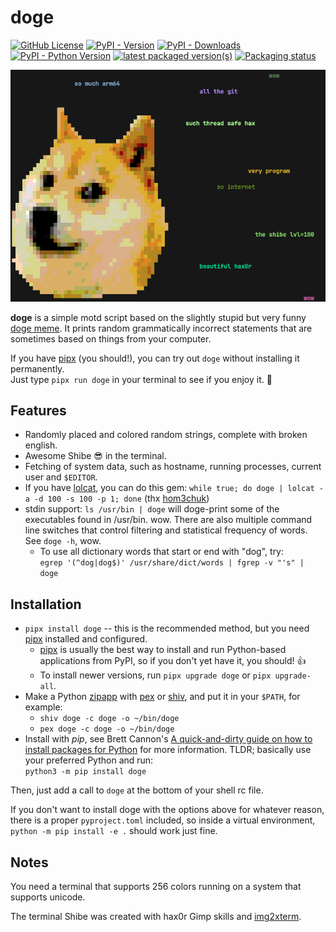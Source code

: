 # doge

[![GitHub License](https://img.shields.io/github/license/Olivia5k/doge)](https://github.com/Olivia5k/doge?tab=MIT-1-ov-file#readme)
[![PyPI - Version](https://img.shields.io/pypi/v/doge)][doge_pypi]
[![PyPI - Downloads](https://img.shields.io/pypi/dm/doge)][doge_pypi]
[![PyPI - Python Version](https://img.shields.io/pypi/pyversions/doge)][doge_pypi]
[![latest packaged version(s)](https://repology.org/badge/latest-versions/doge.svg?exclude_sources=pypi)][doge_rep]
[![Packaging status](https://repology.org/badge/tiny-repos/doge.svg)][doge_rep]

 [doge_pypi]: https://pypi.org/project/doge/ "doge (PyPI)"
 [doge_rep]:  https://repology.org/project/doge/versions "Versions for doge (Repology)"


![wow screenshot](https://raw.githubusercontent.com/Olivia5k/doge/main/example_doge.png)

**doge** is a simple motd script based on the slightly stupid but very funny
[doge meme][doge]. It prints random grammatically incorrect statements that are
sometimes based on things from your computer.

If you have [pipx][] (you should!), you can try out `doge` without installing
it permanently.\
Just type `pipx run doge` in your terminal to see if you enjoy it. 🐶

## Features

* Randomly placed and colored random strings, complete with broken english.
* Awesome Shibe 😎 in the terminal.
* Fetching of system data, such as hostname, running processes, current user
  and `$EDITOR`.
* If you have [lolcat][], you can do this gem:
  `while true; do doge | lolcat -a -d 100 -s 100 -p 1; done`
  (thx [hom3chuk][])
* stdin support: `ls /usr/bin | doge` will doge-print some of the executables
  found in /usr/bin. wow. There are also multiple command line switches that
  control filtering and statistical frequency of words. See `doge -h`, wow.
  * To use all dictionary words that start or end with "dog", try:\
    `egrep '(^dog|dog$)' /usr/share/dict/words | fgrep -v "'s" | doge`

## Installation

* `pipx install doge` -- this is the recommended method, but you need [pipx][]
  installed and configured.
  * [pipx][] is usually the best way to install and run Python-based
    applications from PyPI, so if you don't yet have it, you should! 👍
  * To install newer versions, run `pipx upgrade doge` or `pipx upgrade-all`.
* Make a Python [zipapp][] with [pex][] or [shiv][], and put it in your
  `$PATH`, for example:
  * `shiv doge -c doge -o ~/bin/doge`
  * `pex doge -c doge -o ~/bin/doge`
* Install with *pip*, see Brett Cannon's
  [A quick-and-dirty guide on how to install packages for Python][install_guide]
  for more information. TLDR; basically use your preferred Python and run:\
  `python3 -m pip install doge`

Then, just add a call to `doge` at the bottom of your shell rc file.

If you don't want to install doge with the options above for whatever reason,
there is a proper `pyproject.toml` included, so inside a virtual
environment, `python -m pip install -e .` should work just fine.

## Notes

You need a terminal that supports 256 colors running on a system that supports
unicode.

The terminal Shibe was created with hax0r Gimp skills and [img2xterm][i2x].

[doge]: http://knowyourmeme.com/memes/doge
[i2x]: https://github.com/rossy2401/img2xterm
[hom3chuk]: https://github.com/hom3chuk
[lolcat]: https://github.com/busyloop/lolcat
[pipx]: https://pipx.pypa.io
[install_guide]: https://snarky.ca/a-quick-and-dirty-guide-on-how-to-install-packages-for-python/
[zipapp]: https://docs.python.org/3/library/zipapp.html
[shiv]: https://github.com/linkedin/shiv
[pex]: https://github.com/pantsbuild/pex
